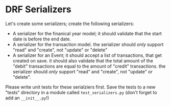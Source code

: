 # DRF Serializers

Let's create some serializers; create the following serializers:

- A serializer for the finanical year model; it should validate that the start
  date is before the end date.
- A serializer for the transaction model. the serializer should *only* support
  "read" and "create", not "update" or "delete"
- A serializer for an Event; it should accept a list of transactions, that get
  created on save. it should also validate that the total amount of the "debit"
  transactions are equal to the amount of "credit" transactions. the serializer
  should *only* support "read" and "create", not "update" or "delete".

Please write unit tests for these serialziers first. Save the tests to a new "tests"
directory in a module called `test_serializers.py` (don't forget to add an
`__init__.py`!)
